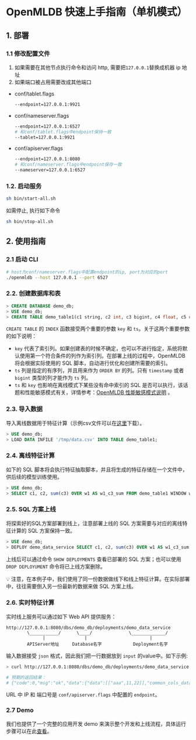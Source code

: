 # OpenMLDB 快速上手指南（单机模式）

## 1. 部署
### 1.1 修改配置文件
1. 如果需要在其他节点执行命令和访问 http, 需要把`127.0.0.1`替换成机器 ip 地址
2. 如果端口被占用需要改成其他端口

* conf/tablet.flags
   ```bash
   --endpoint=127.0.0.1:9921
   ```
* conf/nameserver.flags
   ```bash
   --endpoint=127.0.0.1:6527
   # 和conf/tablet.flags中endpoint保持一致
   --tablet=127.0.0.1:9921
   ```
* conf/apiserver.flags
   ```bash
   --endpoint=127.0.0.1:8080
   # 和conf/nameserver.flags中endpoint保存一致
   --nameserver=127.0.0.1:6527
   ```
### 1.2. 启动服务
```bash
sh bin/start-all.sh
```
如需停止, 执行如下命令 
```bash
sh bin/stop-all.sh
```
## 2. 使用指南
### 2.1 启动 CLI
```bash
# host为conf/nameserver.flags中配置endpoint的ip, port为对应的port
./openmldb --host 127.0.0.1 --port 6527
```
### 2.2. 创建数据库和表

```sql
> CREATE DATABASE demo_db;
> USE demo_db;
> CREATE TABLE demo_table1(c1 string, c2 int, c3 bigint, c4 float, c5 double, c6 timestamp, c7 date, INDEX(key=c1, ts=c6));
```
`CREATE TABLE` 的 `INDEX` 函数接受两个重要的参数  `key` 和 `ts`。关于这两个重要参数的如下说明：

- `key` 代表了索引列。如果创建表的时候不确定，也可以不进行指定，系统将默认使用第一个符合条件的列作为索引列。在部署上线的过程中，OpenMLDB 将会根据实际使用的 SQL 脚本，自动进行优化和创建所需要的索引。
- `ts` 列是指定的有序列，并且用来作为 `ORDER BY` 的列。只有 `timestamp` 或者 `bigint` 类型的列才能作为 `ts` 列。
- `ts` 和 `key` 也影响在离线模式下某些没有命中索引的 SQL 是否可以执行，该话题和性能敏感模式有关，详情参考：[OpenMLDB 性能敏感模式说明](performance_sensitive_mode.md) 。

### 2.3. 导入数据
 导入离线数据用于特征计算（示例csv文件可以在[这里](../../demo/standalone/data/data.csv)下载）。
```sql
> USE demo_db;
> LOAD DATA INFILE '/tmp/data.csv' INTO TABLE demo_table1;
```
### 2.4. 离线特征计算

如下的 SQL 脚本将会执行特征抽取脚本，并且将生成的特征存储在一个文件中，供后续的模型训练使用。

```sql
> USE demo_db;
> SELECT c1, c2, sum(c3) OVER w1 AS w1_c3_sum FROM demo_table1 WINDOW w1 AS (PARTITION BY demo_table1.c1 ORDER BY demo_table1.c6 ROWS BETWEEN 2 PRECEDING AND CURRENT ROW) INTO OUTFILE '/tmp/feature.csv';
```
### 2.5. SQL 方案上线
将探索好的SQL方案部署到线上，注意部署上线的 SQL 方案需要与对应的离线特征计算的 SQL 方案保持一致。
```sql
> USE demo_db;
> DEPLOY demo_data_service SELECT c1, c2, sum(c3) OVER w1 AS w1_c3_sum FROM demo_table1 WINDOW w1 AS (PARTITION BY demo_table1.c1 ORDER BY demo_table1.c6 ROWS BETWEEN 2 PRECEDING AND CURRENT ROW);
```
上线后可以通过命令 `SHOW DEPLOYMENTS` 查看已部署的 SQL 方案；也可以使用 `DROP DEPLOYUMENT` 命令将已上线方案删除。

:bulb: 注意，在本例子中，我们使用了同一份数据做线下和线上特征计算。在实际部署中，往往需要倒入另一份最新的数据来做 SQL 方案上线。

### 2.6. 实时特征计算

实时线上服务可以通过如下 Web API 提供服务：
```
http://127.0.0.1:8080/dbs/demo_db/deployments/demo_data_service
        \___________/      \____/              \_____________/
              |               |                        |
        APIServer地址     Database名字            Deployment名字
```
输入数据接受 `json` 格式，因此我们把一行数据放到 `input` 的value中。如下示例:

```bash
> curl http://127.0.0.1:8080/dbs/demo_db/deployments/demo_data_service -X POST -d'{"input": [["aaa", 11, 22, 1.2, 1.3, 1635247427000, "2021-05-20"]]}'

# 预期的返回结果：
# {"code":0,"msg":"ok","data":{"data":[["aaa",11,22]],"common_cols_data":[]}}
```
URL 中 IP 和 端口号是 `conf/apiserver.flags` 中配置的 `endpoint`。

### 2.7 Demo 

我们也提供了一个完整的应用开发 demo 来演示整个开发和上线流程，具体运行步骤可以在此[查看](https://github.com/4paradigm/OpenMLDB/tree/main/demo)。

